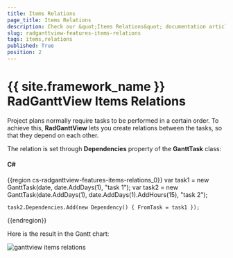 ```yaml
---
title: Items Relations
page_title: Items Relations
description: Check our &quot;Items Relations&quot; documentation article for the RadGanttView {{ site.framework_name }} control.
slug: radganttview-features-items-relations
tags: items,relations
published: True
position: 2
---
```


# {{ site.framework_name }} RadGanttView Items Relations

Project plans normally require tasks to be performed in a certain order. To achieve this, __RadGanttView__ lets you create relations between the tasks, so that they depend on each other.

The relation is set through __Dependencies__ property of the __GanttTask__ class:

#### __C#__

{{region cs-radganttview-features-items-relations_0}}
	var task1 = new GanttTask(date, date.AddDays(1), "task 1");
	var task2 = new GanttTask(date.AddDays(1), date.AddDays(1).AddHours(15), "task 2");
	
	task2.Dependencies.Add(new Dependency() { FromTask = task1 });
{{endregion}}

Here is the result in the Gantt chart:

![ganttview items relations](images/ganttview_items_relations.png)
